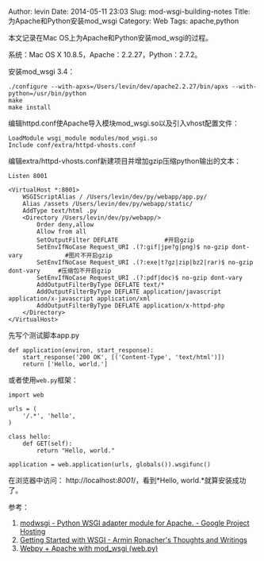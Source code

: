 Author: levin
Date: 2014-05-11 23:03
Slug: mod-wsgi-building-notes
Title: 为Apache和Python安装mod_wsgi
Category: Web
Tags: apache,python

本文记录在Mac OS上为Apache和Python安装mod_wsgi的过程。<!-- more -->

系统：Mac OS X 10.8.5，Apache：2.2.27，Python：2.7.2。

安装mod_wsgi 3.4：

    ./configure --with-apxs=/Users/levin/dev/apache2.2.27/bin/apxs --with-python=/usr/bin/python
    make
    make install

编辑httpd.conf使Apache导入模块mod_wsgi.so以及引入vhost配置文件：

    LoadModule wsgi_module modules/mod_wsgi.so
    Include conf/extra/httpd-vhosts.conf

编辑extra/httpd-vhosts.conf新建项目并增加gzip压缩python输出的文本：

    Listen 8001
    
    <VirtualHost *:8001>
        WSGIScriptAlias / /Users/levin/dev/py/webapp/app.py/
        Alias /assets /Users/levin/dev/py/webapp/static/
        AddType text/html .py 
        <Directory /Users/levin/dev/py/webapp/>
            Order deny,allow
            Allow from all 
            SetOutputFilter DEFLATE             #开启gzip
            SetEnvIfNoCase Request_URI .(?:gif|jpe?g|png)$ no-gzip dont-vary            #图片不开启gzip
            SetEnvIfNoCase Request_URI .(?:exe|t?gz|zip|bz2|rar)$ no-gzip dont-vary     #压缩包不开启gzip
            SetEnvIfNoCase Request_URI .(?:pdf|doc)$ no-gzip dont-vary
            AddOutputFilterByType DEFLATE text/*
            AddOutputFilterByType DEFLATE application/javascript application/x-javascript application/xml
            AddOutputFilterByType DEFLATE application/x-httpd-php
        </Directory>
    </VirtualHost>

先写个测试脚本app.py

    def application(environ, start_response):
        start_response('200 OK', [('Content-Type', 'text/html')])
        return ['Hello, world.']

或者使用`web.py`框架：

    import web
    
    urls = (
        '/.*', 'hello',
    )
    
    class hello:
        def GET(self):
            return "Hello, world."
    
    application = web.application(urls, globals()).wsgifunc()

在浏览器中访问：
http://localhost:*8001*/，看到*Hello, world.*就算安装成功了。

参考：

1. [modwsgi - Python WSGI adapter module for Apache. - Google Project Hosting](/url.html#https://code.google.com/p/modwsgi/)
2. [Getting Started with WSGI - Armin Ronacher's Thoughts and Writings](/url.html#https://lucumr.pocoo.org/2007/5/21/getting-started-with-wsgi/)
3. [Webpy + Apache with mod_wsgi (web.py)](/url.html#http://webpy.org/cookbook/mod_wsgi-apache)
